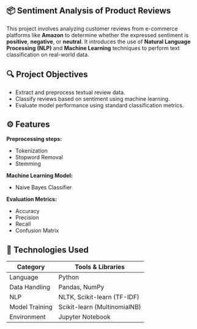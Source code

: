 <h2>📦 Sentiment Analysis of Product Reviews</h2>

<p>
This project involves analyzing customer reviews from e-commerce platforms like <strong>Amazon</strong> to determine whether the expressed sentiment is <strong>positive</strong>, <strong>negative</strong>, or <strong>neutral</strong>.
It introduces the use of <strong>Natural Language Processing (NLP)</strong> and <strong>Machine Learning</strong> techniques to perform text classification on real-world data.
</p>

<h2>🔍 Project Objectives</h2>
<ul>
  <li>Extract and preprocess textual review data.</li>
  <li>Classify reviews based on sentiment using machine learning.</li>
  <li>Evaluate model performance using standard classification metrics.</li>
</ul>

<h2>⚙️ Features</h2>

<p><strong>Preprocessing steps:</strong></p>
<ul>
  <li>Tokenization</li>
  <li>Stopword Removal</li>
  <li>Stemming</li>
</ul>

<p><strong>Machine Learning Model:</strong></p>
<ul>
  <li>Naive Bayes Classifier</li>
</ul>

<p><strong>Evaluation Metrics:</strong></p>
<ul>
  <li>Accuracy</li>
  <li>Precision</li>
  <li>Recall</li>
  <li>Confusion Matrix</li>
</ul>

<h2>🧠 Technologies Used</h2>

<table>
  <thead>
    <tr>
      <th>Category</th>
      <th>Tools & Libraries</th>
    </tr>
  </thead>
  <tbody>
    <tr>
      <td>Language</td>
      <td>Python</td>
    </tr>
    <tr>
      <td>Data Handling</td>
      <td>Pandas, NumPy</td>
    </tr>
    <tr>
      <td>NLP</td>
      <td>NLTK, Scikit-learn (TF-IDF)</td>
    </tr>
    <tr>
      <td>Model Training</td>
      <td>Scikit-learn (MultinomialNB)</td>
    </tr>
    <tr>
      <td>Environment</td>
      <td>Jupyter Notebook</td>
    </tr>
  </tbody>
</table>
 
